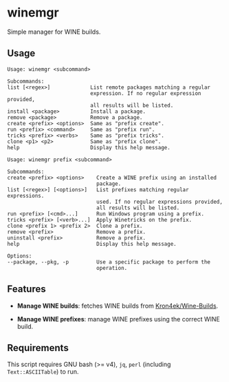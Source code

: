 # winemgr
Simple manager for WINE builds.

## Usage

```
Usage: winemgr <subcommand>

Subcommands:
list [<regex>]             List remote packages matching a regular
                           expression. If no regular expression provided,
                           all results will be listed.
install <package>          Install a package.
remove <package>           Remove a package.
create <prefix> <options>  Same as "prefix create".
run <prefix> <command>     Same as "prefix run".
tricks <prefix> <verbs>    Same as "prefix tricks".
clone <p1> <p2>            Same as "prefix clone".
help                       Display this help message.
```
```
Usage: winemgr prefix <subcommand>

Subcommands:
create <prefix> <options>    Create a WINE prefix using an installed
                             package.
list [<regex>] [<options>]   List prefixes matching regular expressions.
                             used. If no regular expressions provided,
                             all results will be listed.
run <prefix> [<cmd>...]      Run Windows program using a prefix.
tricks <prefix> [<verb>...]  Apply Winetricks on the prefix.
clone <prefix 1> <prefix 2>  Clone a prefix.
remove <prefix>              Remove a prefix.
uninstall <prefix>           Remove a prefix.
help                         Display this help message.

Options:
--package, --pkg, -p         Use a specific package to perform the
                             operation.
```


## Features

- **Manage WINE builds**: fetches WINE builds from [Kron4ek/Wine-Builds](https://github.com/Kron4ek/Wine-Builds).

- **Manage WINE prefixes**: manage WINE prefixes using the correct WINE build.

## Requirements

This script requires GNU bash (>= v4), `jq`, `perl` (including `Text::ASCIITable`) to run.
